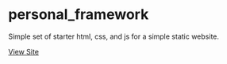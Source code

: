 # personal_framework
Simple set of starter html, css, and js for a simple static website.

[View Site](https://hannashibata.github.io/sneilfujita_framework/)
